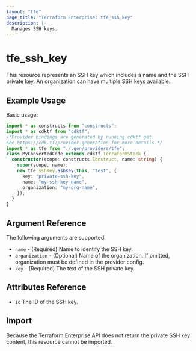 ```yaml
---
layout: "tfe"
page_title: "Terraform Enterprise: tfe_ssh_key"
description: |-
  Manages SSH keys.
---
```


# tfe_ssh_key

This resource represents an SSH key which includes a name and the SSH private
key. An organization can have multiple SSH keys available.

## Example Usage

Basic usage:

```typescript
import * as constructs from "constructs";
import * as cdktf from "cdktf";
/*Provider bindings are generated by running cdktf get.
See https://cdk.tf/provider-generation for more details.*/
import * as tfe from "./.gen/providers/tfe";
class MyConvertedCode extends cdktf.TerraformStack {
  constructor(scope: constructs.Construct, name: string) {
    super(scope, name);
    new tfe.sshKey.SshKey(this, "test", {
      key: "private-ssh-key",
      name: "my-ssh-key-name",
      organization: "my-org-name",
    });
  }
}

```

## Argument Reference

The following arguments are supported:

* `name` - (Required) Name to identify the SSH key.
* `organization` - (Optional) Name of the organization. If omitted, organization must be defined in the provider config.
* `key` - (Required) The text of the SSH private key.

## Attributes Reference

* `id` The ID of the SSH key.

## Import

Because the Terraform Enterprise API does not return the private SSH key
content, this resource cannot be imported.

<!-- cache-key: cdktf-0.17.0-pre.15 input-ee94b4fd069224353c99784ca57ae132bbda89fc744065f36044f8e8c8a1f9b0 -->